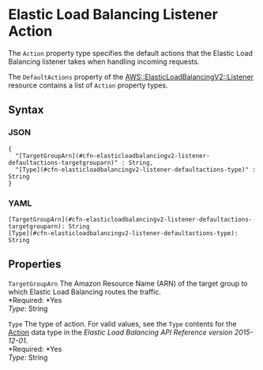 # Elastic Load Balancing Listener Action<a name="aws-properties-elasticloadbalancingv2-listener-defaultactions"></a>

The `Action` property type specifies the default actions that the Elastic Load Balancing listener takes when handling incoming requests\.

The `DefaultActions` property of the [AWS::ElasticLoadBalancingV2::Listener](aws-resource-elasticloadbalancingv2-listener.md) resource contains a list of `Action` property types\.

## Syntax<a name="w3ab2c21c14d846b7"></a>

### JSON<a name="aws-properties-elasticloadbalancingv2-listener-defaultactions-syntax.json"></a>

```
{
  "[TargetGroupArn](#cfn-elasticloadbalancingv2-listener-defaultactions-targetgrouparn)" : String,
  "[Type](#cfn-elasticloadbalancingv2-listener-defaultactions-type)" : String
}
```

### YAML<a name="aws-properties-elasticloadbalancingv2-listener-defaultactions-syntax.yaml"></a>

```
[TargetGroupArn](#cfn-elasticloadbalancingv2-listener-defaultactions-targetgrouparn): String
[Type](#cfn-elasticloadbalancingv2-listener-defaultactions-type): String
```

## Properties<a name="w3ab2c21c14d846b9"></a>

`TargetGroupArn`  <a name="cfn-elasticloadbalancingv2-listener-defaultactions-targetgrouparn"></a>
The Amazon Resource Name \(ARN\) of the target group to which Elastic Load Balancing routes the traffic\.  
*Required: *Yes  
*Type*: String

`Type`  <a name="cfn-elasticloadbalancingv2-listener-defaultactions-type"></a>
The type of action\. For valid values, see the `Type` contents for the [Action](http://docs.aws.amazon.com/elasticloadbalancing/latest/APIReference/API_Action.html) data type in the *Elastic Load Balancing API Reference version 2015\-12\-01*\.  
*Required: *Yes  
*Type*: String